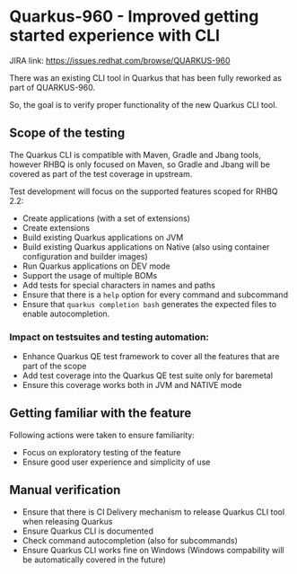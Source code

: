 # Quarkus-960 - Improved getting started experience with CLI
JIRA link: https://issues.redhat.com/browse/QUARKUS-960

There was an existing CLI tool in Quarkus that has been fully reworked as part of QUARKUS-960. 

So, the goal is to verify proper functionality of the new Quarkus CLI tool.

## Scope of the testing

The Quarkus CLI is compatible with Maven, Gradle and Jbang tools, however RHBQ is only focused on Maven, so Gradle and Jbang will be covered as part of the test coverage in upstream.

Test development will focus on the supported features scoped for RHBQ 2.2:
- Create applications (with a set of extensions)
- Create extensions
- Build existing Quarkus applications on JVM
- Build existing Quarkus applications on Native (also using container configuration and builder images)
- Run Quarkus applications on DEV mode
- Support the usage of multiple BOMs
- Add tests for special characters in names and paths
- Ensure that there is a `help` option for every command and subcommand
- Ensure that `quarkus completion bash` generates the expected files to enable autocompletion.

### Impact on testsuites and testing automation:
 - Enhance Quarkus QE test framework to cover all the features that are part of the scope
 - Add test coverage into the Quarkus QE test suite only for baremetal
 - Ensure this coverage works both in JVM and NATIVE mode 

## Getting familiar with the feature
Following actions were taken to ensure familiarity:
 - Focus on exploratory testing of the feature
 - Ensure good user experience and simplicity of use

## Manual verification
 - Ensure that there is CI Delivery mechanism to release Quarkus CLI tool when releasing Quarkus
 - Ensure Quarkus CLI is documented
 - Check command autocompletion (also for subcommands)
 - Ensure Quarkus CLI works fine on Windows (Windows compability will be automatically covered in the future)
